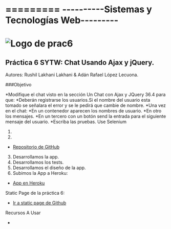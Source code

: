 =========
----------Sistemas y Tecnologías Web---------
=========
![Logo de prac6](http://www.comunicacionvisible.com/wp-content/uploads/2014/01/app.jpg "Logo de prac6")
=========
Práctica 6 SYTW: Chat Usando Ajax y jQuery.
---------
Autores: Rushil Lakhani Lakhani & Adán Rafael López Lecuona.

###Objetivo

*Modifique el chat visto en la sección Un Chat con Ajax y JQuery 36.4 para que:
*Deberán registrarse los usuarios.Si el nombre del usuario esta tomado se señalara el error y se le pedirá que cambie de nombre.
*Una vez en el chat:
*En un contenedor aparecen los nombres de usuario.
*En otro los mensajes.
*En un tercero con un botón send la entrada para el siguiente mensaje del usuario.
*Escriba las pruebas. Use Selenium 

1. 

2. 
  * [Repositorio de GitHub](https://github.com/XandoBit/practica6)
3. Desarrollamos la app.
4. Desarrollamos los tests.
5. Desarrollamos el diseño de la app.
6. Subimos la App a Heroku:
  * [App en Heroku](https://prac6.herokuapp.com)

  
 
Static Page de la práctica 6:
  * [Ir a static page de Github](http://xandobit.github.io/webpageSYTW.github.io/) 



Recursos A Usar
 
-
